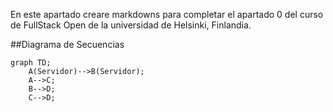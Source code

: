 En este apartado creare markdowns para completar el apartado 0 del curso de FullStack Open de la universidad de Helsinki, Finlandia.

##Diagrama de Secuencias
```mermaid
graph TD;
    A(Servidor)-->B(Servidor);
    A-->C;
    B-->D;
    C-->D;
```
